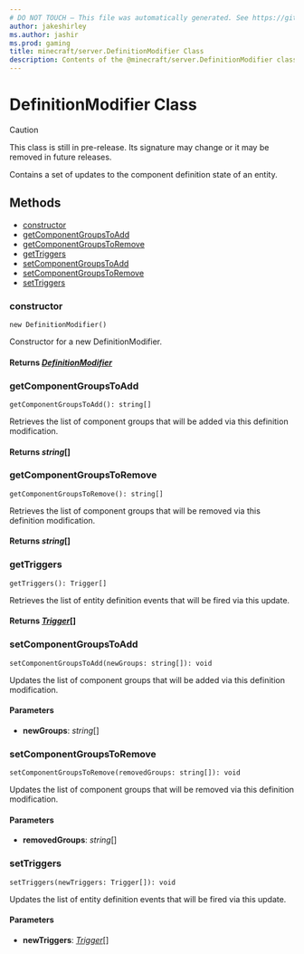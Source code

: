 ```yaml
---
# DO NOT TOUCH — This file was automatically generated. See https://github.com/mojang/minecraftapidocsgenerator to modify descriptions, examples, etc.
author: jakeshirley
ms.author: jashir
ms.prod: gaming
title: minecraft/server.DefinitionModifier Class
description: Contents of the @minecraft/server.DefinitionModifier class.
---
```

# DefinitionModifier Class

> [!CAUTION]
> This class is still in pre-release.  Its signature may change or it may be removed in future releases.

Contains a set of updates to the component definition state of an entity.

## Methods
- [constructor](#constructor)
- [getComponentGroupsToAdd](#getcomponentgroupstoadd)
- [getComponentGroupsToRemove](#getcomponentgroupstoremove)
- [getTriggers](#gettriggers)
- [setComponentGroupsToAdd](#setcomponentgroupstoadd)
- [setComponentGroupsToRemove](#setcomponentgroupstoremove)
- [setTriggers](#settriggers)

### **constructor**
`
new DefinitionModifier()
`

Constructor for a new DefinitionModifier.

#### **Returns** [*DefinitionModifier*](DefinitionModifier.md)

### **getComponentGroupsToAdd**
`
getComponentGroupsToAdd(): string[]
`

Retrieves the list of component groups that will be added via this definition modification.

#### **Returns** *string*[]

### **getComponentGroupsToRemove**
`
getComponentGroupsToRemove(): string[]
`

Retrieves the list of component groups that will be removed via this definition modification.

#### **Returns** *string*[]

### **getTriggers**
`
getTriggers(): Trigger[]
`

Retrieves the list of entity definition events that will be fired via this update.

#### **Returns** [*Trigger*](Trigger.md)[]

### **setComponentGroupsToAdd**
`
setComponentGroupsToAdd(newGroups: string[]): void
`

Updates the list of component groups that will be added via this definition modification.

#### **Parameters**
- **newGroups**: *string*[]

### **setComponentGroupsToRemove**
`
setComponentGroupsToRemove(removedGroups: string[]): void
`

Updates the list of component groups that will be removed via this definition modification.

#### **Parameters**
- **removedGroups**: *string*[]

### **setTriggers**
`
setTriggers(newTriggers: Trigger[]): void
`

Updates the list of entity definition events that will be fired via this update.

#### **Parameters**
- **newTriggers**: [*Trigger*](Trigger.md)[]

